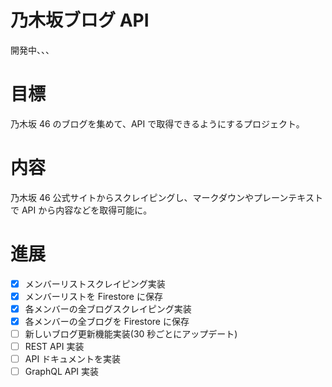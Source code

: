 # 乃木坂ブログ API

開発中、、、

# 目標

乃木坂 46 のブログを集めて、API で取得できるようにするプロジェクト。

# 内容

乃木坂 46 公式サイトからスクレイピングし、マークダウンやプレーンテキストで API から内容などを取得可能に。

# 進展

- [x] メンバーリストスクレイピング実装
- [x] メンバーリストを Firestore に保存
- [x] 各メンバーの全ブログスクレイピング実装
- [x] 各メンバーの全ブログを Firestore に保存
- [ ] 新しいブログ更新機能実装(30 秒ごとにアップデート)
- [ ] REST API 実装
- [ ] API ドキュメントを実装
- [ ] GraphQL API 実装
